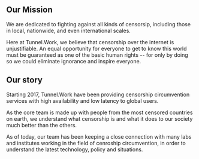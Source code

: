 ## Our Mission
We are dedicated to fighting against all kinds of censorsip, including those in local, nationwide, and even international scales.

Here at Tunnel.Work, we believe that censorship over the internet is unjustifiable. 
An equal opportunity for everyone to get to know this world must be guaranteed as one of the basic human rights -- for only by doing so we could eliminate ignorance and inspire everyone.

## Our story
Starting 2017, Tunnel.Work have been providing censorship circumvention services with high availability and low latency to global users.

As the core team is made up with people from the most censored countries on earth, we understand what censorship is and what it does to our society much better than the others.

As of today, our team has been keeping a close connection with many labs and institutes working in the field of cenroship circumvention, in order to understand the latest technology, policy and situations.